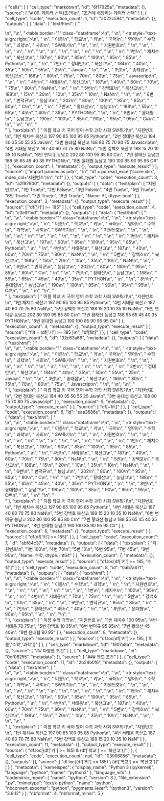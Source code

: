 {
 "cells": [
  {
   "cell_type": "markdown",
   "id": "6f17925a",
   "metadata": {},
   "source": [
    "# 09. 데이터 선택(조건)\n",
    "조건에 해당하는 데이터 선택"
   ]
  },
  {
   "cell_type": "code",
   "execution_count": 1,
   "id": "a022c594",
   "metadata": {},
   "outputs": [
    {
     "data": {
      "text/html": [
       "<div>\n",
       "<style scoped>\n",
       "    .dataframe tbody tr th:only-of-type {\n",
       "        vertical-align: middle;\n",
       "    }\n",
       "\n",
       "    .dataframe tbody tr th {\n",
       "        vertical-align: top;\n",
       "    }\n",
       "\n",
       "    .dataframe thead th {\n",
       "        text-align: right;\n",
       "    }\n",
       "</style>\n",
       "<table border=\"1\" class=\"dataframe\">\n",
       "  <thead>\n",
       "    <tr style=\"text-align: right;\">\n",
       "      <th></th>\n",
       "      <th>이름</th>\n",
       "      <th>학교</th>\n",
       "      <th>키</th>\n",
       "      <th>국어</th>\n",
       "      <th>영어</th>\n",
       "      <th>수학</th>\n",
       "      <th>과학</th>\n",
       "      <th>사회</th>\n",
       "      <th>SW특기</th>\n",
       "    </tr>\n",
       "    <tr>\n",
       "      <th>지원번호</th>\n",
       "      <th></th>\n",
       "      <th></th>\n",
       "      <th></th>\n",
       "      <th></th>\n",
       "      <th></th>\n",
       "      <th></th>\n",
       "      <th></th>\n",
       "      <th></th>\n",
       "      <th></th>\n",
       "    </tr>\n",
       "  </thead>\n",
       "  <tbody>\n",
       "    <tr>\n",
       "      <th>1번</th>\n",
       "      <td>채치수</td>\n",
       "      <td>북산고</td>\n",
       "      <td>197</td>\n",
       "      <td>90</td>\n",
       "      <td>85</td>\n",
       "      <td>100</td>\n",
       "      <td>95</td>\n",
       "      <td>85</td>\n",
       "      <td>Python</td>\n",
       "    </tr>\n",
       "    <tr>\n",
       "      <th>2번</th>\n",
       "      <td>정대만</td>\n",
       "      <td>북산고</td>\n",
       "      <td>184</td>\n",
       "      <td>40</td>\n",
       "      <td>35</td>\n",
       "      <td>50</td>\n",
       "      <td>55</td>\n",
       "      <td>25</td>\n",
       "      <td>Java</td>\n",
       "    </tr>\n",
       "    <tr>\n",
       "      <th>3번</th>\n",
       "      <td>송태섭</td>\n",
       "      <td>북산고</td>\n",
       "      <td>168</td>\n",
       "      <td>80</td>\n",
       "      <td>75</td>\n",
       "      <td>70</td>\n",
       "      <td>80</td>\n",
       "      <td>75</td>\n",
       "      <td>Javascript</td>\n",
       "    </tr>\n",
       "    <tr>\n",
       "      <th>4번</th>\n",
       "      <td>서태웅</td>\n",
       "      <td>북산고</td>\n",
       "      <td>187</td>\n",
       "      <td>40</td>\n",
       "      <td>60</td>\n",
       "      <td>70</td>\n",
       "      <td>75</td>\n",
       "      <td>80</td>\n",
       "      <td>NaN</td>\n",
       "    </tr>\n",
       "    <tr>\n",
       "      <th>5번</th>\n",
       "      <td>강백호</td>\n",
       "      <td>북산고</td>\n",
       "      <td>188</td>\n",
       "      <td>15</td>\n",
       "      <td>20</td>\n",
       "      <td>10</td>\n",
       "      <td>35</td>\n",
       "      <td>10</td>\n",
       "      <td>NaN</td>\n",
       "    </tr>\n",
       "    <tr>\n",
       "      <th>6번</th>\n",
       "      <td>변덕규</td>\n",
       "      <td>능남고</td>\n",
       "      <td>202</td>\n",
       "      <td>80</td>\n",
       "      <td>100</td>\n",
       "      <td>95</td>\n",
       "      <td>85</td>\n",
       "      <td>80</td>\n",
       "      <td>C</td>\n",
       "    </tr>\n",
       "    <tr>\n",
       "      <th>7번</th>\n",
       "      <td>황태산</td>\n",
       "      <td>능남고</td>\n",
       "      <td>188</td>\n",
       "      <td>55</td>\n",
       "      <td>65</td>\n",
       "      <td>45</td>\n",
       "      <td>40</td>\n",
       "      <td>35</td>\n",
       "      <td>PYTHON</td>\n",
       "    </tr>\n",
       "    <tr>\n",
       "      <th>8번</th>\n",
       "      <td>윤대협</td>\n",
       "      <td>능남고</td>\n",
       "      <td>190</td>\n",
       "      <td>100</td>\n",
       "      <td>85</td>\n",
       "      <td>90</td>\n",
       "      <td>95</td>\n",
       "      <td>95</td>\n",
       "      <td>C#</td>\n",
       "    </tr>\n",
       "  </tbody>\n",
       "</table>\n",
       "</div>"
      ],
      "text/plain": [
       "       이름   학교    키   국어   영어   수학  과학  사회        SW특기\n",
       "지원번호                                                  \n",
       "1번    채치수  북산고  197   90   85  100  95  85      Python\n",
       "2번    정대만  북산고  184   40   35   50  55  25        Java\n",
       "3번    송태섭  북산고  168   80   75   70  80  75  Javascript\n",
       "4번    서태웅  북산고  187   40   60   70  75  80         NaN\n",
       "5번    강백호  북산고  188   15   20   10  35  10         NaN\n",
       "6번    변덕규  능남고  202   80  100   95  85  80           C\n",
       "7번    황태산  능남고  188   55   65   45  40  35      PYTHON\n",
       "8번    윤대협  능남고  190  100   85   90  95  95          C#"
      ]
     },
     "execution_count": 1,
     "metadata": {},
     "output_type": "execute_result"
    }
   ],
   "source": [
    "import pandas as pd\n",
    "\n",
    "df = pd.read_excel('score.xlsx', index_col='지원번호')\n",
    "df"
   ]
  },
  {
   "cell_type": "code",
   "execution_count": 3,
   "id": "a2f87600",
   "metadata": {},
   "outputs": [
    {
     "data": {
      "text/plain": [
       "지원번호\n",
       "1번     True\n",
       "2번    False\n",
       "3번    False\n",
       "4번     True\n",
       "5번     True\n",
       "6번     True\n",
       "7번     True\n",
       "8번     True\n",
       "Name: 키, dtype: bool"
      ]
     },
     "execution_count": 3,
     "metadata": {},
     "output_type": "execute_result"
    }
   ],
   "source": [
    "df['키'] >= 185"
   ]
  },
  {
   "cell_type": "code",
   "execution_count": 4,
   "id": "c3e9f1ed",
   "metadata": {},
   "outputs": [
    {
     "data": {
      "text/html": [
       "<div>\n",
       "<style scoped>\n",
       "    .dataframe tbody tr th:only-of-type {\n",
       "        vertical-align: middle;\n",
       "    }\n",
       "\n",
       "    .dataframe tbody tr th {\n",
       "        vertical-align: top;\n",
       "    }\n",
       "\n",
       "    .dataframe thead th {\n",
       "        text-align: right;\n",
       "    }\n",
       "</style>\n",
       "<table border=\"1\" class=\"dataframe\">\n",
       "  <thead>\n",
       "    <tr style=\"text-align: right;\">\n",
       "      <th></th>\n",
       "      <th>이름</th>\n",
       "      <th>학교</th>\n",
       "      <th>키</th>\n",
       "      <th>국어</th>\n",
       "      <th>영어</th>\n",
       "      <th>수학</th>\n",
       "      <th>과학</th>\n",
       "      <th>사회</th>\n",
       "      <th>SW특기</th>\n",
       "    </tr>\n",
       "    <tr>\n",
       "      <th>지원번호</th>\n",
       "      <th></th>\n",
       "      <th></th>\n",
       "      <th></th>\n",
       "      <th></th>\n",
       "      <th></th>\n",
       "      <th></th>\n",
       "      <th></th>\n",
       "      <th></th>\n",
       "      <th></th>\n",
       "    </tr>\n",
       "  </thead>\n",
       "  <tbody>\n",
       "    <tr>\n",
       "      <th>1번</th>\n",
       "      <td>채치수</td>\n",
       "      <td>북산고</td>\n",
       "      <td>197</td>\n",
       "      <td>90</td>\n",
       "      <td>85</td>\n",
       "      <td>100</td>\n",
       "      <td>95</td>\n",
       "      <td>85</td>\n",
       "      <td>Python</td>\n",
       "    </tr>\n",
       "    <tr>\n",
       "      <th>4번</th>\n",
       "      <td>서태웅</td>\n",
       "      <td>북산고</td>\n",
       "      <td>187</td>\n",
       "      <td>40</td>\n",
       "      <td>60</td>\n",
       "      <td>70</td>\n",
       "      <td>75</td>\n",
       "      <td>80</td>\n",
       "      <td>NaN</td>\n",
       "    </tr>\n",
       "    <tr>\n",
       "      <th>5번</th>\n",
       "      <td>강백호</td>\n",
       "      <td>북산고</td>\n",
       "      <td>188</td>\n",
       "      <td>15</td>\n",
       "      <td>20</td>\n",
       "      <td>10</td>\n",
       "      <td>35</td>\n",
       "      <td>10</td>\n",
       "      <td>NaN</td>\n",
       "    </tr>\n",
       "    <tr>\n",
       "      <th>6번</th>\n",
       "      <td>변덕규</td>\n",
       "      <td>능남고</td>\n",
       "      <td>202</td>\n",
       "      <td>80</td>\n",
       "      <td>100</td>\n",
       "      <td>95</td>\n",
       "      <td>85</td>\n",
       "      <td>80</td>\n",
       "      <td>C</td>\n",
       "    </tr>\n",
       "    <tr>\n",
       "      <th>7번</th>\n",
       "      <td>황태산</td>\n",
       "      <td>능남고</td>\n",
       "      <td>188</td>\n",
       "      <td>55</td>\n",
       "      <td>65</td>\n",
       "      <td>45</td>\n",
       "      <td>40</td>\n",
       "      <td>35</td>\n",
       "      <td>PYTHON</td>\n",
       "    </tr>\n",
       "    <tr>\n",
       "      <th>8번</th>\n",
       "      <td>윤대협</td>\n",
       "      <td>능남고</td>\n",
       "      <td>190</td>\n",
       "      <td>100</td>\n",
       "      <td>85</td>\n",
       "      <td>90</td>\n",
       "      <td>95</td>\n",
       "      <td>95</td>\n",
       "      <td>C#</td>\n",
       "    </tr>\n",
       "  </tbody>\n",
       "</table>\n",
       "</div>"
      ],
      "text/plain": [
       "       이름   학교    키   국어   영어   수학  과학  사회    SW특기\n",
       "지원번호                                              \n",
       "1번    채치수  북산고  197   90   85  100  95  85  Python\n",
       "4번    서태웅  북산고  187   40   60   70  75  80     NaN\n",
       "5번    강백호  북산고  188   15   20   10  35  10     NaN\n",
       "6번    변덕규  능남고  202   80  100   95  85  80       C\n",
       "7번    황태산  능남고  188   55   65   45  40  35  PYTHON\n",
       "8번    윤대협  능남고  190  100   85   90  95  95      C#"
      ]
     },
     "execution_count": 4,
     "metadata": {},
     "output_type": "execute_result"
    }
   ],
   "source": [
    "filt = (df['키'] >= 185 )\n",
    "df[filt]"
   ]
  },
  {
   "cell_type": "code",
   "execution_count": 5,
   "id": "32c63a66",
   "metadata": {},
   "outputs": [
    {
     "data": {
      "text/html": [
       "<div>\n",
       "<style scoped>\n",
       "    .dataframe tbody tr th:only-of-type {\n",
       "        vertical-align: middle;\n",
       "    }\n",
       "\n",
       "    .dataframe tbody tr th {\n",
       "        vertical-align: top;\n",
       "    }\n",
       "\n",
       "    .dataframe thead th {\n",
       "        text-align: right;\n",
       "    }\n",
       "</style>\n",
       "<table border=\"1\" class=\"dataframe\">\n",
       "  <thead>\n",
       "    <tr style=\"text-align: right;\">\n",
       "      <th></th>\n",
       "      <th>이름</th>\n",
       "      <th>학교</th>\n",
       "      <th>키</th>\n",
       "      <th>국어</th>\n",
       "      <th>영어</th>\n",
       "      <th>수학</th>\n",
       "      <th>과학</th>\n",
       "      <th>사회</th>\n",
       "      <th>SW특기</th>\n",
       "    </tr>\n",
       "    <tr>\n",
       "      <th>지원번호</th>\n",
       "      <th></th>\n",
       "      <th></th>\n",
       "      <th></th>\n",
       "      <th></th>\n",
       "      <th></th>\n",
       "      <th></th>\n",
       "      <th></th>\n",
       "      <th></th>\n",
       "      <th></th>\n",
       "    </tr>\n",
       "  </thead>\n",
       "  <tbody>\n",
       "    <tr>\n",
       "      <th>2번</th>\n",
       "      <td>정대만</td>\n",
       "      <td>북산고</td>\n",
       "      <td>184</td>\n",
       "      <td>40</td>\n",
       "      <td>35</td>\n",
       "      <td>50</td>\n",
       "      <td>55</td>\n",
       "      <td>25</td>\n",
       "      <td>Java</td>\n",
       "    </tr>\n",
       "    <tr>\n",
       "      <th>3번</th>\n",
       "      <td>송태섭</td>\n",
       "      <td>북산고</td>\n",
       "      <td>168</td>\n",
       "      <td>80</td>\n",
       "      <td>75</td>\n",
       "      <td>70</td>\n",
       "      <td>80</td>\n",
       "      <td>75</td>\n",
       "      <td>Javascript</td>\n",
       "    </tr>\n",
       "  </tbody>\n",
       "</table>\n",
       "</div>"
      ],
      "text/plain": [
       "       이름   학교    키  국어  영어  수학  과학  사회        SW특기\n",
       "지원번호                                               \n",
       "2번    정대만  북산고  184  40  35  50  55  25        Java\n",
       "3번    송태섭  북산고  168  80  75  70  80  75  Javascript"
      ]
     },
     "execution_count": 5,
     "metadata": {},
     "output_type": "execute_result"
    }
   ],
   "source": [
    "df[~filt]"
   ]
  },
  {
   "cell_type": "code",
   "execution_count": 6,
   "id": "eaa3686e",
   "metadata": {},
   "outputs": [
    {
     "data": {
      "text/html": [
       "<div>\n",
       "<style scoped>\n",
       "    .dataframe tbody tr th:only-of-type {\n",
       "        vertical-align: middle;\n",
       "    }\n",
       "\n",
       "    .dataframe tbody tr th {\n",
       "        vertical-align: top;\n",
       "    }\n",
       "\n",
       "    .dataframe thead th {\n",
       "        text-align: right;\n",
       "    }\n",
       "</style>\n",
       "<table border=\"1\" class=\"dataframe\">\n",
       "  <thead>\n",
       "    <tr style=\"text-align: right;\">\n",
       "      <th></th>\n",
       "      <th>이름</th>\n",
       "      <th>학교</th>\n",
       "      <th>키</th>\n",
       "      <th>국어</th>\n",
       "      <th>영어</th>\n",
       "      <th>수학</th>\n",
       "      <th>과학</th>\n",
       "      <th>사회</th>\n",
       "      <th>SW특기</th>\n",
       "    </tr>\n",
       "    <tr>\n",
       "      <th>지원번호</th>\n",
       "      <th></th>\n",
       "      <th></th>\n",
       "      <th></th>\n",
       "      <th></th>\n",
       "      <th></th>\n",
       "      <th></th>\n",
       "      <th></th>\n",
       "      <th></th>\n",
       "      <th></th>\n",
       "    </tr>\n",
       "  </thead>\n",
       "  <tbody>\n",
       "    <tr>\n",
       "      <th>1번</th>\n",
       "      <td>채치수</td>\n",
       "      <td>북산고</td>\n",
       "      <td>197</td>\n",
       "      <td>90</td>\n",
       "      <td>85</td>\n",
       "      <td>100</td>\n",
       "      <td>95</td>\n",
       "      <td>85</td>\n",
       "      <td>Python</td>\n",
       "    </tr>\n",
       "    <tr>\n",
       "      <th>4번</th>\n",
       "      <td>서태웅</td>\n",
       "      <td>북산고</td>\n",
       "      <td>187</td>\n",
       "      <td>40</td>\n",
       "      <td>60</td>\n",
       "      <td>70</td>\n",
       "      <td>75</td>\n",
       "      <td>80</td>\n",
       "      <td>NaN</td>\n",
       "    </tr>\n",
       "    <tr>\n",
       "      <th>5번</th>\n",
       "      <td>강백호</td>\n",
       "      <td>북산고</td>\n",
       "      <td>188</td>\n",
       "      <td>15</td>\n",
       "      <td>20</td>\n",
       "      <td>10</td>\n",
       "      <td>35</td>\n",
       "      <td>10</td>\n",
       "      <td>NaN</td>\n",
       "    </tr>\n",
       "    <tr>\n",
       "      <th>6번</th>\n",
       "      <td>변덕규</td>\n",
       "      <td>능남고</td>\n",
       "      <td>202</td>\n",
       "      <td>80</td>\n",
       "      <td>100</td>\n",
       "      <td>95</td>\n",
       "      <td>85</td>\n",
       "      <td>80</td>\n",
       "      <td>C</td>\n",
       "    </tr>\n",
       "    <tr>\n",
       "      <th>7번</th>\n",
       "      <td>황태산</td>\n",
       "      <td>능남고</td>\n",
       "      <td>188</td>\n",
       "      <td>55</td>\n",
       "      <td>65</td>\n",
       "      <td>45</td>\n",
       "      <td>40</td>\n",
       "      <td>35</td>\n",
       "      <td>PYTHON</td>\n",
       "    </tr>\n",
       "    <tr>\n",
       "      <th>8번</th>\n",
       "      <td>윤대협</td>\n",
       "      <td>능남고</td>\n",
       "      <td>190</td>\n",
       "      <td>100</td>\n",
       "      <td>85</td>\n",
       "      <td>90</td>\n",
       "      <td>95</td>\n",
       "      <td>95</td>\n",
       "      <td>C#</td>\n",
       "    </tr>\n",
       "  </tbody>\n",
       "</table>\n",
       "</div>"
      ],
      "text/plain": [
       "       이름   학교    키   국어   영어   수학  과학  사회    SW특기\n",
       "지원번호                                              \n",
       "1번    채치수  북산고  197   90   85  100  95  85  Python\n",
       "4번    서태웅  북산고  187   40   60   70  75  80     NaN\n",
       "5번    강백호  북산고  188   15   20   10  35  10     NaN\n",
       "6번    변덕규  능남고  202   80  100   95  85  80       C\n",
       "7번    황태산  능남고  188   55   65   45  40  35  PYTHON\n",
       "8번    윤대협  능남고  190  100   85   90  95  95      C#"
      ]
     },
     "execution_count": 6,
     "metadata": {},
     "output_type": "execute_result"
    }
   ],
   "source": [
    "df[df['키'] >= 185]"
   ]
  },
  {
   "cell_type": "code",
   "execution_count": 7,
   "id": "ebf84c37",
   "metadata": {},
   "outputs": [
    {
     "data": {
      "text/plain": [
       "지원번호\n",
       "1번    100\n",
       "4번     70\n",
       "5번     10\n",
       "6번     95\n",
       "7번     45\n",
       "8번     90\n",
       "Name: 수학, dtype: int64"
      ]
     },
     "execution_count": 7,
     "metadata": {},
     "output_type": "execute_result"
    }
   ],
   "source": [
    "df.loc[df['키'] >= 185, '수학']"
   ]
  },
  {
   "cell_type": "code",
   "execution_count": 8,
   "id": "0ab7a671",
   "metadata": {},
   "outputs": [
    {
     "data": {
      "text/html": [
       "<div>\n",
       "<style scoped>\n",
       "    .dataframe tbody tr th:only-of-type {\n",
       "        vertical-align: middle;\n",
       "    }\n",
       "\n",
       "    .dataframe tbody tr th {\n",
       "        vertical-align: top;\n",
       "    }\n",
       "\n",
       "    .dataframe thead th {\n",
       "        text-align: right;\n",
       "    }\n",
       "</style>\n",
       "<table border=\"1\" class=\"dataframe\">\n",
       "  <thead>\n",
       "    <tr style=\"text-align: right;\">\n",
       "      <th></th>\n",
       "      <th>이름</th>\n",
       "      <th>수학</th>\n",
       "      <th>과학</th>\n",
       "    </tr>\n",
       "    <tr>\n",
       "      <th>지원번호</th>\n",
       "      <th></th>\n",
       "      <th></th>\n",
       "      <th></th>\n",
       "    </tr>\n",
       "  </thead>\n",
       "  <tbody>\n",
       "    <tr>\n",
       "      <th>1번</th>\n",
       "      <td>채치수</td>\n",
       "      <td>100</td>\n",
       "      <td>95</td>\n",
       "    </tr>\n",
       "    <tr>\n",
       "      <th>4번</th>\n",
       "      <td>서태웅</td>\n",
       "      <td>70</td>\n",
       "      <td>75</td>\n",
       "    </tr>\n",
       "    <tr>\n",
       "      <th>5번</th>\n",
       "      <td>강백호</td>\n",
       "      <td>10</td>\n",
       "      <td>35</td>\n",
       "    </tr>\n",
       "    <tr>\n",
       "      <th>6번</th>\n",
       "      <td>변덕규</td>\n",
       "      <td>95</td>\n",
       "      <td>85</td>\n",
       "    </tr>\n",
       "    <tr>\n",
       "      <th>7번</th>\n",
       "      <td>황태산</td>\n",
       "      <td>45</td>\n",
       "      <td>40</td>\n",
       "    </tr>\n",
       "    <tr>\n",
       "      <th>8번</th>\n",
       "      <td>윤대협</td>\n",
       "      <td>90</td>\n",
       "      <td>95</td>\n",
       "    </tr>\n",
       "  </tbody>\n",
       "</table>\n",
       "</div>"
      ],
      "text/plain": [
       "       이름   수학  과학\n",
       "지원번호              \n",
       "1번    채치수  100  95\n",
       "4번    서태웅   70  75\n",
       "5번    강백호   10  35\n",
       "6번    변덕규   95  85\n",
       "7번    황태산   45  40\n",
       "8번    윤대협   90  95"
      ]
     },
     "execution_count": 8,
     "metadata": {},
     "output_type": "execute_result"
    }
   ],
   "source": [
    "df.loc[df['키'] >= 185, ['이름','수학','과학']]"
   ]
  },
  {
   "cell_type": "markdown",
   "id": "1807a8a1",
   "metadata": {},
   "source": [
    "## 다양한 조건"
   ]
  },
  {
   "cell_type": "markdown",
   "id": "0cf08255",
   "metadata": {},
   "source": [
    "### 엔드 조건"
   ]
  },
  {
   "cell_type": "code",
   "execution_count": 11,
   "id": "2b24b0f6",
   "metadata": {},
   "outputs": [
    {
     "data": {
      "text/html": [
       "<div>\n",
       "<style scoped>\n",
       "    .dataframe tbody tr th:only-of-type {\n",
       "        vertical-align: middle;\n",
       "    }\n",
       "\n",
       "    .dataframe tbody tr th {\n",
       "        vertical-align: top;\n",
       "    }\n",
       "\n",
       "    .dataframe thead th {\n",
       "        text-align: right;\n",
       "    }\n",
       "</style>\n",
       "<table border=\"1\" class=\"dataframe\">\n",
       "  <thead>\n",
       "    <tr style=\"text-align: right;\">\n",
       "      <th></th>\n",
       "      <th>이름</th>\n",
       "      <th>학교</th>\n",
       "      <th>키</th>\n",
       "      <th>국어</th>\n",
       "      <th>영어</th>\n",
       "      <th>수학</th>\n",
       "      <th>과학</th>\n",
       "      <th>사회</th>\n",
       "      <th>SW특기</th>\n",
       "    </tr>\n",
       "    <tr>\n",
       "      <th>지원번호</th>\n",
       "      <th></th>\n",
       "      <th></th>\n",
       "      <th></th>\n",
       "      <th></th>\n",
       "      <th></th>\n",
       "      <th></th>\n",
       "      <th></th>\n",
       "      <th></th>\n",
       "      <th></th>\n",
       "    </tr>\n",
       "  </thead>\n",
       "  <tbody>\n",
       "    <tr>\n",
       "      <th>1번</th>\n",
       "      <td>채치수</td>\n",
       "      <td>북산고</td>\n",
       "      <td>197</td>\n",
       "      <td>90</td>\n",
       "      <td>85</td>\n",
       "      <td>100</td>\n",
       "      <td>95</td>\n",
       "      <td>85</td>\n",
       "      <td>Python</td>\n",
       "    </tr>\n",
       "    <tr>\n",
       "      <th>4번</th>\n",
       "      <td>서태웅</td>\n",
       "      <td>북산고</td>\n",
       "      <td>187</td>\n",
       "      <td>40</td>\n",
       "      <td>60</td>\n",
       "      <td>70</td>\n",
       "      <td>75</td>\n",
       "      <td>80</td>\n",
       "      <td>NaN</td>\n",
       "    </tr>\n",
       "    <tr>\n",
       "      <th>5번</th>\n",
       "      <td>강백호</td>\n",
       "      <td>북산고</td>\n",
       "      <td>188</td>\n",
       "      <td>15</td>\n",
       "      <td>20</td>\n",
       "      <td>10</td>\n",
       "      <td>35</td>\n",
       "      <td>10</td>\n",
       "      <td>NaN</td>\n",
       "    </tr>\n",
       "  </tbody>\n",
       "</table>\n",
       "</div>"
      ],
      "text/plain": [
       "       이름   학교    키  국어  영어   수학  과학  사회    SW특기\n",
       "지원번호                                            \n",
       "1번    채치수  북산고  197  90  85  100  95  85  Python\n",
       "4번    서태웅  북산고  187  40  60   70  75  80     NaN\n",
       "5번    강백호  북산고  188  15  20   10  35  10     NaN"
      ]
     },
     "execution_count": 11,
     "metadata": {},
     "output_type": "execute_result"
    }
   ],
   "source": [
    "df.loc[(df['키'] >= 185) & (df['학교'] == '북산고')]"
   ]
  },
  {
   "cell_type": "code",
   "execution_count": null,
   "id": "03906856",
   "metadata": {},
   "outputs": [],
   "source": [
    "df.loc[(df['키'] >= 185) \\ (df['학교'] == '북산고')]"
   ]
  }
 ],
 "metadata": {
  "kernelspec": {
   "display_name": "Python 3 (ipykernel)",
   "language": "python",
   "name": "python3"
  },
  "language_info": {
   "codemirror_mode": {
    "name": "ipython",
    "version": 3
   },
   "file_extension": ".py",
   "mimetype": "text/x-python",
   "name": "python",
   "nbconvert_exporter": "python",
   "pygments_lexer": "ipython3",
   "version": "3.9.12"
  }
 },
 "nbformat": 4,
 "nbformat_minor": 5
}

